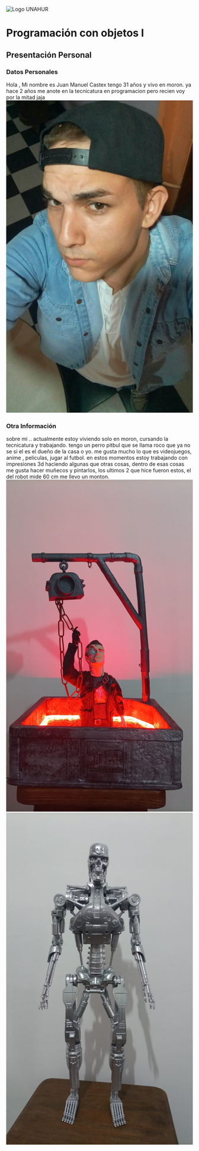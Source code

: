 ![Logo UNAHUR](./UNAHUR.png)

# Programación con objetos I
## Presentación Personal

### Datos Personales

Hola , Mi nombre es Juan Manuel Castex tengo 31 años y vivo en moron. ya hace 2 años me anote en la tecnicatura en programacion pero recien voy por la mitad jaja
![Logo UNAHUR](./yo.jpg)


### Otra Información

sobre mi ..  actualmente estoy viviendo solo en moron, cursando la tecnicatura y trabajando. tengo un perro pitbul que se llama roco que ya no se si
el es el dueño de la casa o yo. me gusta mucho lo que es videojuegos, anime , peliculas, jugar al futbol.
en estos momentos estoy trabajando con impresiones 3d haciendo algunas que otras cosas, dentro de esas cosas
me gusta hacer muñecos y pintarlos, los ultimos 2 que hice fueron estos, el del robot mide 60 cm me llevo un monton.
![Logo UNAHUR](./terminator1.jpg)
![Logo UNAHUR](./terminator2.jpg)

